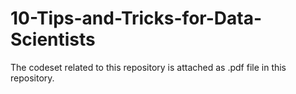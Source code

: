 # 10-Tips-and-Tricks-for-Data-Scientists

The codeset related to this repository is attached as .pdf file in this repository.
